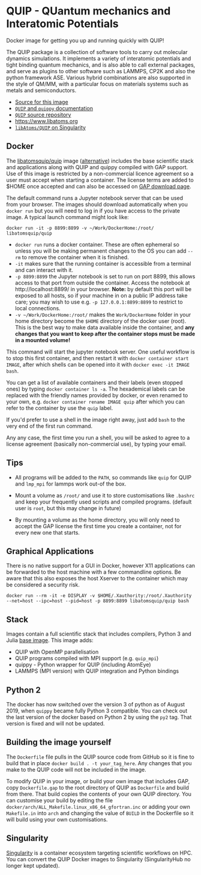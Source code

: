 QUIP - QUantum mechanics and Interatomic Potentials
===================================================

Docker image for getting you up and running quickly with QUIP!

The QUIP package is a collection of software tools to carry out
molecular dynamics simulations. It implements a variety of
interatomic potentials and tight binding quantum mechanics, and
is also able to call external packages, and serve as plugins to
other software such as LAMMPS, CP2K and also the python framework
ASE. Various hybrid combinations are also supported in the style
of QM/MM, with a particular focus on materials systems such as
metals and semiconductors.

 - [Source for this image](https://github.com/libAtoms/QUIP/tree/public/docker)
 - [``QUIP`` and ``quippy`` documentation](http://libatoms.github.io/QUIP/)
 - [``QUIP`` source repository](https://github.com/libAtoms/QUIP)
 - https://www.libatoms.org
 - [``libAtoms/QUIP`` on Singularity](https://singularity-hub.org/collections/346/)

Docker
------

 The [libatomsquip/quip](https://hub.docker.com/r/libatomsquip/quip/) image
   ([alternative](https://store.docker.com/community/images/libatomsquip/quip))
   includes the base scientific stack and applications along with QUIP and
   quippy compiled with GAP support. Use of this image is restricted by a
   non-commercial licence agreement so a user must accept when starting
   a container. The license terms are added to $HOME once accepted and can
   also be accessed on [GAP download page](http://www.libatoms.org/gap/gap_download.html).
 

The default command runs a Jupyter notebook server that can be used from
your browser. The images should download automatically when you ``docker run``
but you will need to log in if you have access to the private image.
A typical launch command might look like:

```
docker run -it -p 8899:8899 -v ~/Work/DockerHome:/root/ libatomsquip/quip
```

 - ``docker run`` runs a docker container. These are often ephemeral so unless
   you will be making permanent changes to the OS you can add ``--rm`` to
   remove the container when it is finished.
 - ``-it`` makes sure that the running container is accessible from a terminal
   and can interact with it.
 - ``-p 8899:8899`` the Jupyter notebook is set to run on port 8899, this
   allows access to that port from outside the container. Access the notebook
   at http://localhost:8899/ in your browser. **Note:** by default this
   port will be exposed to all hosts, so if your machine in on a public IP
   address take care; you may wish to use e.g. ``-p 127.0.0.1:8899:8899``
   to restrict to local connections.
 - ``-v ~/Work/DockerHome:/root/`` makes the ``Work/DockerHome`` folder in
   your home directory become the ``$HOME`` directory of the docker user
   (root). This is the best way to make data available inside the container,
   and **any changes that you want to keep after the container stops must be
   made in a mounted volume!**

This command will start the jupyter notebook server. One useful workflow is to
stop this first container, and then restart it with ``docker container start IMAGE``, 
after which shells can be opened into it with ``docker exec -it IMAGE bash``.  

You can get a list of available containers and their labels (even stopped ones) 
by typing ``docker container ls -a``. The hexademical labels can be replaced 
with the friendly names provided by docker, or even renamed to your own, 
e.g. ``docker container rename IMAGE quip`` after which you can refer to 
the container by use the ``quip`` label. 

If you'd prefer to use a shell in the image right away, just add ``bash`` to the very end
of the first run command. 

Any any case, the first time you run a shell, you will be asked to agree to a license agreement 
(basically non-commercial use), by typing your email. 

Tips
----

 - All programs will be added to the ``PATH``, so commands like ``quip`` for
   QUIP and ``lmp_mpi`` for lammps work out-of the box.

 - Mount a volume as ``/root/`` and use it to store customisations like
   ``.bashrc`` and keep your frequently used scripts and compiled programs.
   (default user is ``root``, but this may change in future)

 - By mounting a volume as the home directory, you will only need to accept the
   GAP license the first time you create a container, not for every new one
   that starts.

Graphical Applications
----------------------

There is no native support for a GUI in Docker, however X11 applications can
be forwarded to the host machine with a few commandline options. Be aware that
this also exposes the host Xserver to the container which may be considered
a security risk.

```
docker run --rm -it -e DISPLAY -v $HOME/.Xauthority:/root/.Xauthority --net=host --ipc=host --pid=host -p 8899:8899 libatomsquip/quip bash 
```


Stack
-----

Images contain a full scientific stack that includes compilers, Python 3
and Julia [base image](https://github.com/libAtoms/docker-quip-base).
This image adds:

 - QUIP with OpenMP parallelisation
 - QUIP programs compiled with MPI support (e.g. ``quip_mpi``)
 - quippy - Python wrapper for QUIP (including AtomEye)
 - LAMMPS (MPI version) with QUIP integration and Python bindings


Python 2
--------

The docker has now switched over the version 3 of python as of August 2019, when
``quippy`` became fully Python 3 compatible. You can check out the last version
of the docker based on Python 2 by using the ``py2`` tag. That version is fixed 
and will not be updated. 

Building the image yourself
---------------------------

The ``Dockerfile`` file pulls in the QUIP source code from GitHub so it
is fine to build that in place ``docker build . -t your_tag_here``. Any
changes that you make to the QUIP code will not be included in the image.

To modify QUIP in your image, or build your own image that includes GAP,
copy ``Dockerfile.gap`` to the root directory of QUIP as ``Dockerfile``
and build from there. That build copies the contents of your own QUIP
directory. You can customise your build by editing the file 
``docker/arch/ALL_Makefile.linux_x86_64_gfortran.inc`` or adding your own
``Makefile.in`` into ``arch`` and changing the value of ``BUILD`` in the
Dockerfile so it will build using your own customisations.


Singularity
-----------

[Singularity](http://singularity.lbl.gov) is a container ecosystem targeting
scientific workflows on HPC. You can convert the QUIP Docker images to
Singularity (SingularityHub no longer kept updated).

